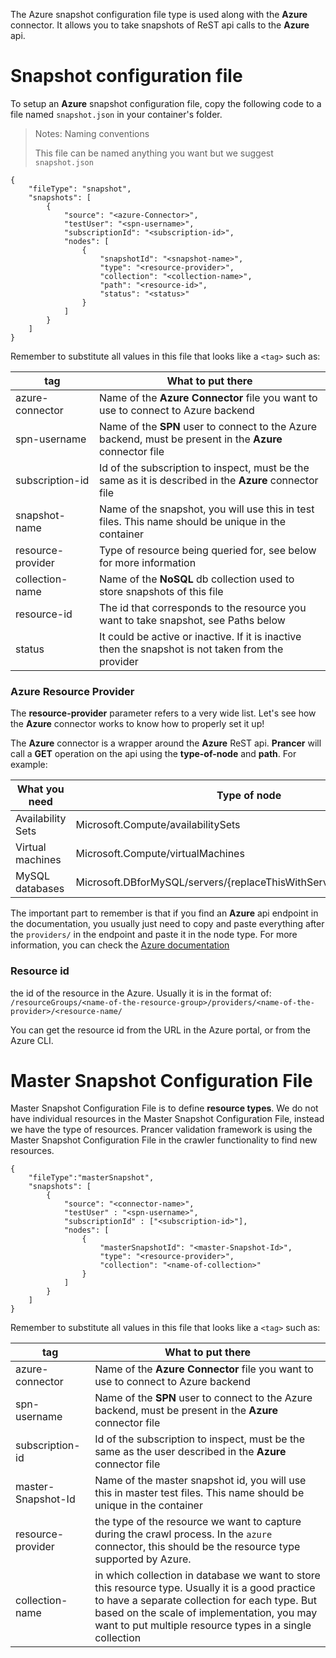 The Azure snapshot configuration file type is used along with the **Azure** connector. It allows you to take snapshots of ReST api calls to the **Azure** api.

# Snapshot configuration file

To setup an **Azure** snapshot configuration file, copy the following code to a file named `snapshot.json` in your container's folder.

> <NoteTitle>Notes: Naming conventions</NoteTitle>
>
> This file can be named anything you want but we suggest `snapshot.json`

    {
        "fileType": "snapshot",
        "snapshots": [
            {
                "source": "<azure-Connector>",
                "testUser": "<spn-username>",
                "subscriptionId": "<subscription-id>",
                "nodes": [
                    {
                        "snapshotId": "<snapshot-name>",
                        "type": "<resource-provider>",
                        "collection": "<collection-name>",
                        "path": "<resource-id>",
                        "status": "<status>"
                    }
                ]
            }
        ]
    }

Remember to substitute all values in this file that looks like a `<tag>` such as:

| tag | What to put there |
|-----|-------------------|
| azure-connector | Name of the **Azure Connector** file you want to use to connect to Azure backend |
| spn-username | Name of the **SPN** user to connect to the Azure backend, must be present in the **Azure** connector file |
| subscription-id | Id of the subscription to inspect, must be the same as it is described in the **Azure** connector file |
| snapshot-name | Name of the snapshot, you will use this in test files. This name should be unique in the container |
| resource-provider | Type of resource being queried for, see below for more information |
| collection-name | Name of the **NoSQL** db collection used to store snapshots of this file |
| resource-id | The id that corresponds to the resource you want to take snapshot, see Paths below |
| status | It could be active or inactive. If it is inactive then the snapshot is not taken from the provider |

### Azure Resource Provider

The **resource-provider** parameter refers to a very wide list. Let's see how the **Azure** connector works to know how to properly set it up!

The **Azure** connector is a wrapper around the **Azure** ReST api. **Prancer** will call a **GET** operation on the api using the **type-of-node** and **path**. For example:

| What you need | Type of node |
|---------------|--------------|
| Availability Sets | Microsoft.Compute/availabilitySets | 
| Virtual machines | Microsoft.Compute/virtualMachines |
| MySQL databases | Microsoft.DBforMySQL/servers/{replaceThisWithServerName}/databases |

The important part to remember is that if you find an **Azure** api endpoint in the documentation, you usually just need to copy and paste everything after the `providers/` in the endpoint and paste it in the node type. For more information, you can check the [Azure documentation](https://docs.microsoft.com/en-us/azure/azure-resource-manager/management/azure-services-resource-providers)

### Resource id

the id of the resource in the Azure. Usually it is in the format of: 
`/resourceGroups/<name-of-the-resource-group>/providers/<name-of-the-provider>/<resource-name/`

You can get the resource id from the URL in the Azure portal, or from the Azure CLI.

# Master Snapshot Configuration File
Master Snapshot Configuration File is to define **resource types**. We do not have individual resources in the Master Snapshot Configuration File, instead we have the type of resources.
Prancer validation framework is using the Master Snapshot Configuration File in the crawler functionality to find new resources.

```
{
    "fileType":"masterSnapshot",
    "snapshots": [
        {
            "source": "<connector-name>",
            "testUser" : "<spn-username>",
            "subscriptionId" : ["<subscription-id>"],
            "nodes": [
                {
                    "masterSnapshotId": "<master-Snapshot-Id>",
                    "type": "<resource-provider>",
                    "collection": "<name-of-collection>"
                }
            ]
        }
    ]
}
```
Remember to substitute all values in this file that looks like a `<tag>` such as:

| tag | What to put there |
|-----|-------------------|
| azure-connector | Name of the **Azure Connector** file you want to use to connect to Azure backend |
| spn-username | Name of the **SPN** user to connect to the Azure backend, must be present in the **Azure** connector file |
| subscription-id | Id of the subscription to inspect, must be the same as the user described in the **Azure** connector file |
| master-Snapshot-Id | Name of the master snapshot id, you will use this in master test files. This name should be unique in the container |
| resource-provider | the type of the resource we want to capture during the crawl process. In the `azure` connector, this should be the resource type supported by Azure. |
| collection-name | in which collection in database we want to store this resource type. Usually it is a good practice to have a separate collection for each type. But based on the scale of implementation, you may want to put multiple resource types in a single collection |